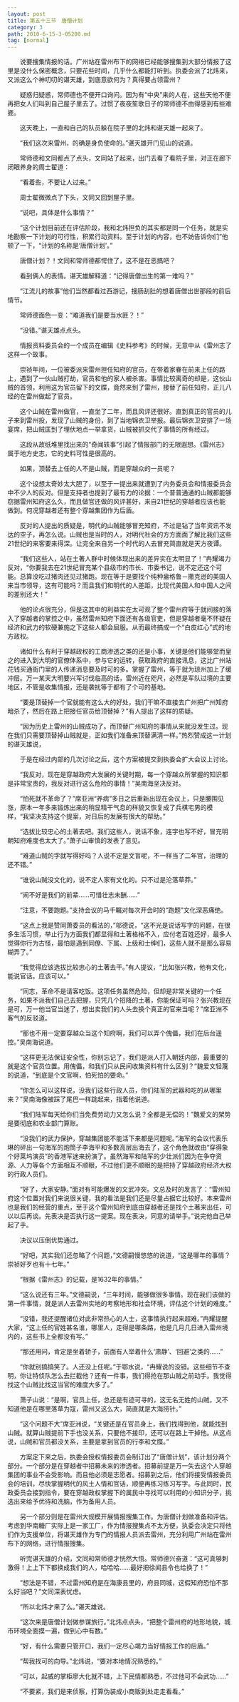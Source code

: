 ```yaml
---
layout: post
title: 第五十三节　唐僧计划
category: 3
path: 2010-6-15-3-05200.md
tag: [normal]
---
```


　　说要搜集情报的话。广州站在雷州布下的网络已经能够搜集到大部分情报了这里是没什么保密概念，只要花些时间，几乎什么都能打听到。执委会派了北炜来，又派这么个神叨叨的谌天雄，到底意欲何为？真得要占领雷州？

　　疑惑归疑惑，常师德也不便开口询问。因为有“中央”来的人在，这些天他不便再把女人们叫到自己屋子里去了。过惯了夜夜笙歌日子的常师德不由得感到有些难捱。

　　这天晚上，一直和自己的队员躲在院子里的北炜和谌天雄一起来了。

　　“我们这次来雷州，的确是身负使命的。”谌天雄开门见山的说道。

　　常师德和文同都点了点头，文同站了起来，出门去看了看院子里，对正在廊下闭眼养身的周士翟道：

　　“看着些，不要让人过来。”

　　周士翟微微点了下头，文同又回到屋子里。

　　“说吧，具体是什么事情？”

　　“这个计划目前还在评估阶段，我和北炜担负的其实都是同一个任务，就是实地勘察一下计划的可行性，积累行动资料。至于计划的内容，也不妨告诉你们”他顿了一下，“计划的名称是‘唐僧计划’。”

　　唐僧计划？！文同和常师德都愕住了，这不是在恶搞吧？

　　看到俩人的表情。谌天雄解释道：“记得唐僧出生的第一难吗？”

　　“江流儿的故事”他们当然都看过西游记，搜肠刮肚的想着唐僧出世那段的前后情节。

　　常师德面色一变：“难道我们是要当水匪？！”

　　“没错。”谌天雄点点头。

　　情报资料委员会的一个成员在编辑《史料参考》的时候，无意中从《雷州志了这样一个故事。

　　崇祯年间，一位被委派来雷州担任知府的官员，在带着家眷在前来上任的路上，遇到了一伙山贼打劫，官员和他的家人被杀害。事情比较离奇的却是，这伙山贼的首领，利用这为官员留下的文牒，竟然来到了雷州，接替了前任知府，正儿八经的在雷州做起了官员。

　　这个山贼在雷州做官，一直坐了二年，而且风评还很好。直到真正的官员的儿子来到雷州投，发现了山贼的身份，到了当地锦衣卫举报。最后锦衣卫安排了一场宴席，把山贼匡到了埋伏地点一举拿货，山贼被抓交代了事情的所有经过。

　　这段从故纸堆里找出来的“奇闻轶事”引起了情报部门的无限遐想。《雷州志》属于地方史志，它的史料可性是很高的。

　　如果，顶替去上任的人不是山贼，而是穿越众的一员呢？

　　这个设想太奇妙太大胆了，以至于一提出来就遭到了内务委员会和情报委员会中不少人的反对。但是支持者也提到了最有力的论据：一个普普通通的山贼都能够窃据雷州知府这么久，而且做官还做的风评甚好，来自21世纪的穿越者应该也能做到。何况穿越者还有整个穿越集团作为后盾。

　　反对的人提出的质疑是，明代的山贼能够冒充知府，不过是钻了当年资讯不发达的空子，再怎么说。山贼也是当时的人，对明代社会的方方面面了解比我们这些21世纪的来客要来得深。让完全来自另一个时代的人去冒充简直就是天方夜谭。

　　“我们这些人，站在土著人群中时候体现出来的差异实在太明显了！”冉耀竭力反对，“你要我去在21世纪冒充某个县级市的市长、市委书记，说不定还这个可能。总算没吃过猪肉还见过猪跑。现在等于是要找个纯种盎格鲁－撒克逊的美国人来当市领导，这有可能吗？而且我们和明代的人差距，比现代美国人和中国人之间的差别还大！”

　　他的论点很充分，但是这其中的利益实在太可观了整个雷州府等于就间接的落入了穿越者的掌控之中，虽然雷州知府下面还有各级官吏，但是穿越者毫不怀疑在经济和武力的软硬兼施之下这些人都会屈服。从而最终搞成一个“白皮红心”式的地方政权。

　　诸如什么有利于穿越政权的工商渗透之类的还是小事，关键是他们能够堂而皇之的进入到大明的官僚体系中，参与它的运转，获取政府的直接讯息，这比广州站花钱买通衙门里的人传递消息要及时可的多。掌握了雷州，等于就为琼州加上了缓冲层。万一某天大明要兴军讨伐临高的话，雷州近在咫尺，必然是军队过境的主要地区，不管是收集情报，还是袭扰等于都有了个可的基地。

　　“要是顶替掉一个官就能有这么大的好处，我们干嘛不直接去广州把广州知府暗杀了，然后在路上把接任官员给顶替掉？”有人提出了这样的质疑。

　　“因为历史上雷州的山贼成功了。而顶替广州知府的事情从来就没发生过。现在我们只需要顶替掉山贼就是，正如我们准备来顶替满清一样。”热烈赞成这一计划的谌天雄说，

　　于是在经过内部的几次讨论之后，这个方案被提交到执委会扩大会议上讨论。

　　“我反对，现在是穿越政府大发展的关键时期，每一个穿越众所掌握的知识都是非常宝贵的，我反对进行这么危险的事情！”吴南海坚决反对。

　　“怕死就不革命了？”席亚洲“养病”多日之后重新出现在会议上，只是腰围见涨，原本一年多来锻炼出来的稍显精干气息的样貌又恢复成了兵棋宅男的模样，“我坚决支持这个提案，对日后的发展有很大的帮助。”

　　“选拔比较忠心的土著去吧。我们这些人，说话不象，连字也写不好，冒充明朝知府难度也太大了。”萧子山审慎的发表了意见。

　　“难道山贼的字就写得好吗？人说不定是文盲呢，不一样当了二年官，治理的还不错。”

　　“谁说山贼没文化的，说不定人家有文化的。只不过是沦落草莽。”

　　“闹不好是我们的前辈……可惜壮志未酬……”

　　“注意，不要跑题。”支持会议的马千瞩对每次开会时的“跑题”文化深恶痛绝。

　　“这点上我是赞同萧委员的看法的，”邬德说，“这不光是说话写字的问题，在很多生活习惯，举止行为方面我们都显得和土著格格不入，应付老百姓还好，最多人觉得你行为古怪，最怕是遇到同僚、下属、上级和士绅们，这些人就不是那么容易糊弄了。”

　　“我觉得应该选拔比较忠心的土著去干。”有人提议，“比如张兴教，他有文化，能说官话。应该可以。”

　　“同志，革命不是请客吃饭。这项任务虽然危险，但却是非常关键的一个任务，如果不派我们自己去把握，只凭几个招降的土著，你能保证可吗？张兴教现在是可，万一他当官当迷了，想出卖我们的人头去换个真正的官来当呢？”席亚洲不客气的反驳道。

　　“那也不用一定要穿越众当这个知府啊，我们可以弄个傀儡，我们在后台遥控。”吴南海说道。

　　“这样更无法保证安全性，你别忘记了，我们是派人打入朝廷内部，最重要的就是这个官员位置。用傀儡，和我们只从民间收集资料有什么区别？”魏爱文轻蔑的说道，“到底是个文官啊，怕死怕的要命。”

　　“你怎么可以这样说，没我们这些行政人员，你们陆军的武器和吃的从哪里来？”吴南海像被踩了尾巴一样跳起来，指着他说道。

　　“我们陆军每天给你们当免费劳动力又怎么说？全都是无偿的！”魏爱文的架势是要彻底和农业部门算账。

　　“没我们的武力保护，穿越集团能不能活下来都是问题呢。”海军的会议代表乐琳的砰出一句海军的炮筒子李海平和多数高层出海去了，这个角色就改由“穿得象个好莱坞演员”的香港军迷来扮演了。虽然海军和陆军的少壮派们因为在争夺资源、人力等各个方面相互不顺眼，不过他们更不顺眼的是把持了穿越政府经济大权的行政人员们。

　　“好了，大家安静。”面对有可能爆发的文武冲突。文总及时的发言了：“雷州知府这个位置对我们来说很关键，我的看法是我们还是尽量占据它比较好。本来雷州也是我们的经营的重点，至于这个雷州知府到底由穿越者还是找个土著来出任，可以以后再谈。先表决是否执行这一提案。现在表决，同意的请举手。”说完他自己举起了手。

　　决议以压倒优势通过。

　　“好吧，其实我们还忽略了个问题，”文德嗣慢悠悠的说道，“这是哪年的事情？崇祯好歹也有十七年。”

　　“根据《雷州志》的记载，是1632年的事情。”

　　“这么说还有三年。”文德嗣说，“三年时间，能够做很多事情。现在我们该做的第一件事情，就是派人去雷州实地的考察地形和社会环境，评估这个计划的难度。”

　　“没错，我还提醒诸位对此非常热心的人士，这事情执行起来超难。”冉耀提醒大家，“这上任的官姓甚名谁，哪里人，走得是哪条路，他是几月几日进入雷州境内的，这些书上全都没有写。”

　　“那还用问，肯定是坐着轿子，前面有人举着什么‘肃静’、‘回避’之类的……”

　　“你就别搞搞笑了。人还没上任呢。”于鄂水说，“冉耀说的没错。这些细节不查明，你让特侦队怎么去拦截他？还有一件事，我们得抢在那山贼之前动手。我觉得找这个山贼比找这当官的难度大多了。”

　　萧子山说：“是啊，官员上任，总还是有迹可寻的，这无名无姓的山贼，又不知道他是在哪里落草为寇，雷州又这么大，简直就是大海捞针。”

　　“这个问题不大”席亚洲说，“关键还是在官员身上，我们找得到他，就能找到山贼。就算山贼提前下手也没关系，只要他不接印，还可以在路上干掉他。从这点说，山贼和官员都没关系，主要是拿到官员的行李和文牒。”

　　方案定下来之后，执委会授权情报委员会制订出了“唐僧计划”，该计划分两个部分。一个部分是在穿越者中招募未来的渗透者。招募前提是万一失去这个人穿越集团的事业不会受影响。而且他必须是志愿者。招募到之后，他们将接受情报委员会的培训，尽快掌握明代的风土人情和官话，顺便再练习练习写字。与此同时，民政委员会接到指令，要在穿越政权掌握下的属民中寻找可以利用的小知识分子，挑选出来给予优待和洗脑，作为备用人员。

　　另一个部分则是在雷州大规模开展情报搜集工作。为唐僧计划做准备和评估。考虑到华南糖厂实际上是一家工厂，作为情报搜集点不太方便，执委会决定只将他们作为支援单位，将谌天雄作为专门的情报人员派去雷州，充分利用广州站在雷州布下的网络，进行情报搜集。

　　听完谌天雄的介绍，文同和常师德才恍然大悟。常师德兴奋道：“这可真够刺激得！上上下下都换成我们的人，哈哈哈……最好把徐闻县令也给换了！”

　　“想法是不错，不过雷州知府是在海康县里的，府县同城，这假知府恐怕不那么好当吧？”文同深表忧虑。

　　“所以北炜才来了么。”谌天雄说。

　　“这次来是唐僧计划做参谋旅行。”北炜点点头，“把整个雷州府的地形地貌，城市环境全面摸一遍，做到心中有数。”

　　“好，有什么需要只管开口，我们一定尽心竭力当好情报工作的后盾。”

　　“帮我找可的向导。”北炜说，“要对本地情况熟悉的。”

　　“可以，起威的掌柜廖大化就不错，上下民情都熟悉，不过他可不会武功……”

　　“不要紧，我们是来侦察，打算伪装成小商贩到处走走看看。”